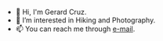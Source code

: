 - 👋 Hi, I'm Gerard Cruz.
- 👀 I’m interested in Hiking and Photography.
- 📫 You can reach me through [e-mail](mailto:gerardcruz200@gmail.com).
